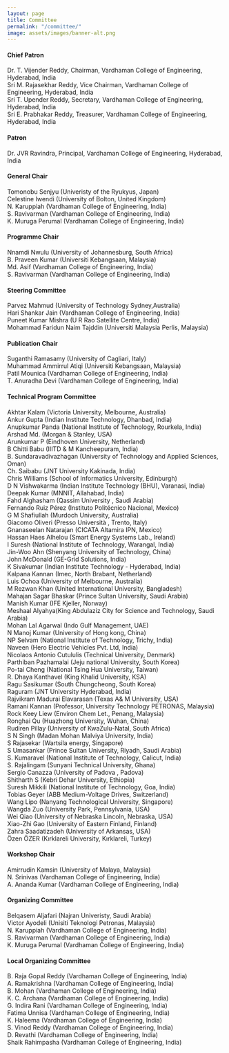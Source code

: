 ```yaml
---
layout: page
title: Committee
permalink: "/committee/"
image: assets/images/banner-alt.png
---
```


#### Chief Patron
Dr. T. Vijender Reddy, Chairman, Vardhaman College of Engineering, Hyderabad, India<br>
Sri M. Rajasekhar Reddy, Vice Chairman, Vardhaman College of Engineering, Hyderabad, India<br>
Sri T. Upender Reddy, Secretary, Vardhaman College of Engineering, Hyderabad, India<br>
Sri E. Prabhakar Reddy, Treasurer, Vardhaman College of Engineering, Hyderabad, India<br>
#### Patron
Dr. JVR Ravindra, Principal, Vardhaman College of Engineering, Hyderabad, India
#### General Chair
Tomonobu Senjyu (Univeristy of the Ryukyus, Japan)<br>
Celestine Iwendi (University of Bolton, United Kingdom)<br>
N. Karuppiah (Vardhaman College of Engineering, India)<br>
S. Ravivarman (Vardhaman College of Engineering, India)<br>
K. Muruga Perumal (Vardhaman College of Engineering, India)<br>
#### Programme Chair
Nnamdi Nwulu (University of Johannesburg, South Africa)<br>
B. Praveen Kumar (Universiti Kebangsaan, Malaysia)<br>
Md. Asif (Vardhaman College of Engineering, India)<br>
S. Ravivarman (Vardhaman College of Engineering, India)<br>
#### Steering Committee
Parvez Mahmud (University of Technology Sydney,Australia)<br>
Hari Shankar Jain (Vardhaman College of Engineering, India)<br>
Puneet Kumar Mishra (U R Rao Satellite Centre, India)<br>
Mohammad Faridun Naim Tajddin (Universiti Malaysia Perlis, Malaysia)<br>
#### Publication Chair
Suganthi Ramasamy (University of Cagliari, Italy)<br>
Muhammad Ammirrul Atiqi (Universiti Kebangsaan, Malaysia)<br>
Patil Mounica (Vardhaman College of Engineering, India)<br>
T. Anuradha Devi (Vardhaman College of Engineering, India)<br>
#### Technical Program Committee
Akhtar Kalam (Victoria University, Melbourne, Australia)<br>
Ankur Gupta (Indian Institute Technology, Dhanbad, India)<br>
Anupkumar Panda (National Institute of Technology, Rourkela, India)<br>
Arshad Md. (Morgan & Stanley, USA)<br>
Arunkumar P (Eindhoven University, Netherland)<br>
B Chitti Babu (IIITD & M Kancheepuram, India)<br>
B. Sundaravadivazhagan (University of Technology and Applied Sciences, Oman)<br>
Ch. Saibabu (JNT University Kakinada, India)<br>
Chris Williams (School of Informatics University, Edinburgh)<br>
D N Vishwakarma (Indian Institute Technology (BHU), Varanasi, India)<br>
Deepak Kumar (MNNIT, Allahabad, India)<br>
Fahd Alghasham (Qassim University , Saudi Arabia)<br>
Fernando Ruiz Pérez (Instituto Politécnico Nacional, Mexico)<br>
G M Shafiullah (Murdoch University, Australia)<br>
Giacomo Oliveri (Presso Università , Trento, Italy)<br>
Gnanaseelan Natarajan (CICATA Altamira IPN, Mexico)<br>
Hassan Haes Alhelou (Smart Energy Systems Lab., Ireland)<br>
I Suresh (National Institute of Technology, Warangal, India)<br>
Jin-Woo Ahn (Shenyang University of Technology, China)<br>
John McDonald (GE-Grid Solutions, India)<br>
K Sivakumar (Indian Institute Technology - Hyderabad, India)<br>
Kalpana Kannan (Imec, North Brabant, Netherland)<br>
Luis Ochoa (University of Melbourne, Australia)<br>
M Rezwan Khan (United International University, Bangladesh)<br>
Mahajan Sagar Bhaskar (Prince Sultan University, Saudi Arabia)<br>
Manish Kumar (IFE Kjeller, Norway)<br>
Meshaal Alyahya(King Abdulaziz City for Science and Technology, Saudi Arabia)<br>
Mohan Lal Agarwal (Indo Gulf Management, UAE)<br>
N Manoj Kumar (University of Hong kong, China)<br>
NP Selvam (National Institute of Technology, Trichy, India)<br>
Naveen (Hero Electric Vehicles Pvt. Ltd, India)<br>
Nicolaos Antonio Cutululis (Technical University, Denmark)<br>
Parthiban Pazhamalai (Jeju national University, South Korea)<br>
Po-tai Cheng (National Tsing Hua University, Taiwan)<br>
R. Dhaya Kanthavel (King Khalid University, KSA)<br>
Ragu Sasikumar (South Chungcheong, South Korea)<br>
Raguram (JNT University Hyderabad, India)<br>
Rajvikram Madurai Elavarasan (Texas A& M University, USA)<br>
Ramani Kannan (Professor, University Technology PETRONAS, Malaysia)<br>
Rock Keey Liew (Environ Chem Let., Penang, Malaysia)<br>
Ronghai Qu (Huazhong University, Wuhan, China)<br>
Rudiren Pillay (University of KwaZulu-Natal, South Africa)<br>
S N Singh (Madan Mohan Malviya University, India)<br>
S Rajasekar (Wartsila energy, Singapore)<br>
S Umasankar (Prince Sultan University, Riyadh, Saudi Arabia)<br>
S. Kumaravel (National Institute of Technology, Calicut, India)<br>
S. Rajalingam (Sunyani Technical University, Ghana)<br>
Sergio Canazza (University of Padova , Padova)<br>
Shitharth S (Kebri Dehar University, Ethiopia)<br>
Suresh Mikkili (National Institute of Technology, Goa, India)<br>
Tobias Geyer (ABB Medium-Voltage Drives, Switzerland)<br>
Wang Lipo (Nanyang Technological University, Singapore)<br>
Wangda Zuo (University Park, Pennsylvania, USA)<br>
Wei Qiao (University of Nebraska Lincoln, Nebraska, USA)<br>
Xiao-Zhi Gao (University of Eastern Finland, Finland)<br>
Zahra Saadatizadeh (University of Arkansas, USA)<br>
Özen ÖZER (Kırklareli University, Kırklareli, Turkey)<br>
#### Workshop Chair
Amirrudin Kamsin (University of Malaya, Malaysia)<br>
N. Srinivas (Vardhaman College of Engineering, India)<br>
A. Ananda Kumar (Vardhaman College of Engineering, India)<br>
#### Organizing Committee
Belqasem Aljafari (Najran Univeristy, Saudi Arabia) <br>
Victor Ayodeli (Unisiti Teknologi Petronas, Malaysia) <br>
N. Karuppiah (Vardhaman College of Engineering, India)<br>
S. Ravivarman (Vardhaman College of Engineering, India)<br>
K. Muruga Perumal (Vardhaman College of Engineering, India)<br>
#### Local Organizing Committee
B. Raja Gopal Reddy (Vardhaman College of Engineering, India)<br>
A. Ramakrishna (Vardhaman College of Engineering, India)<br>
B. Mohan (Vardhaman College of Engineering, India)<br>
K. C. Archana (Vardhaman College of Engineering, India)<br>
G. Indira Rani (Vardhaman College of Engineering, India)<br>
Fatima Unnisa (Vardhaman College of Engineering, India)<br>
K. Haleema (Vardhaman College of Engineering, India)<br>
S. Vinod Reddy (Vardhaman College of Engineering, India)<br>
D. Revathi (Vardhaman College of Engineering, India)<br>
Shaik Rahimpasha (Vardhaman College of Engineering, India)<br>